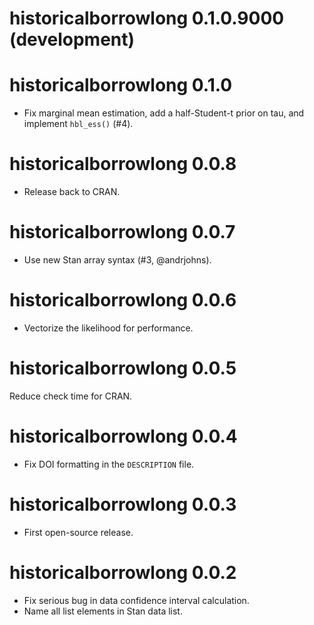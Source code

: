 # historicalborrowlong 0.1.0.9000 (development)



# historicalborrowlong 0.1.0

* Fix marginal mean estimation, add a half-Student-t prior on tau, and implement `hbl_ess()` (#4).

# historicalborrowlong 0.0.8

* Release back to CRAN.

# historicalborrowlong 0.0.7

* Use new Stan array syntax (#3, @andrjohns).

# historicalborrowlong 0.0.6

* Vectorize the likelihood for performance.

# historicalborrowlong 0.0.5

Reduce check time for CRAN.

# historicalborrowlong 0.0.4

* Fix DOI formatting in the `DESCRIPTION` file.

# historicalborrowlong 0.0.3

* First open-source release.

# historicalborrowlong 0.0.2

* Fix serious bug in data confidence interval calculation.
* Name all list elements in Stan data list.
